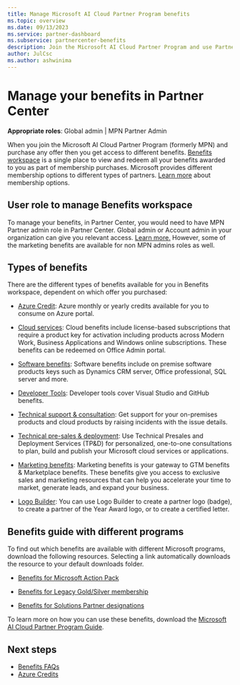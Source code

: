 ```yaml
---
title: Manage Microsoft AI Cloud Partner Program benefits
ms.topic: overview
ms.date: 09/13/2023
ms.service: partner-dashboard
ms.subservice: partnercenter-benefits
description: Join the Microsoft AI Cloud Partner Program and use Partner Center to manage membership benefits and offers that can help grow your business.
author: JulCsc
ms.author: ashwinima
---
```


# Manage your benefits in Partner Center

**Appropriate roles**: Global admin | MPN Partner Admin

When you join the Microsoft AI Cloud Partner Program (formerly MPN) and purchase any offer then you get access to different benefits. [Benefits workspace](https://partner.microsoft.com/dashboard/v2/benefits/marketing) is a single place to view and redeem all your benefits awarded to you as part of membership purchases. Microsoft provides different membership options to different types of partners. [Learn more](/partner-center/mpn-overview) about membership options.

## User role to manage Benefits workspace

To manage your benefits, in Partner Center, you would need to have MPN Partner admin role in Partner Center. Global admin or Account admin in your organization can give you relevant access. [Learn more.](/partner-center/permissions-overview) However, some of the marketing benefits are available for non MPN admins roles as well.

## Types of benefits

There are the different types of benefits available for you in Benefits workspace, dependent on which offer you purchased:

- [Azure Credit](/partner-center/mpn-benefits-azure-cloud): Azure monthly or yearly credits available for you to consume on Azure portal. 

- [Cloud services](/partner-center/cloud-services): Cloud benefits include license-based subscriptions that require a product key for activation including products across Modern Work, Business Applications and Windows online subscriptions. These benefits can be redeemed on Office Admin portal. 
- [Software benefits](/partner-center/mpn-benefits-software): Software benefits include on premise software products keys such as Dynamics CRM server, Office professional, SQL server and more. 
- [Developer Tools](/partner-center/mpn-benefits-visual-studio): Developer tools cover Visual Studio and GitHub benefits.
- [Technical support & consultation](/partner-center/mpn-benefits-technical-support): Get support for your on-premises products and cloud products by raising incidents with the issue details.

- [Technical pre-sales & deployment](/partner-center/technical-benefits): Use Technical Presales and Deployment Services (TP&D) for personalized, one-to-one consultations to plan, build and publish your Microsoft cloud services or applications.

- [Marketing benefits](/partner-center/mpn-learn-about-go-to-market-benefits): Marketing benefits is your gateway to GTM benefits & Marketplace benefits. These benefits give you access to exclusive sales and marketing resources that can help you accelerate your time to market, generate leads, and expand your business.
- [Logo Builder](/partner-center/mpn-logo-builder): You can use Logo Builder to create a partner logo (badge), to create a partner of the Year Award logo, or to create a certified letter.

## Benefits guide with different programs

To find out which benefits are available with different Microsoft programs, download the following resources. Selecting a link automatically downloads the resource to your default downloads folder.

- [Benefits for Microsoft Action Pack](https://assetsprod.microsoft.com/microsoft-action-pack-license-table.pdf)

- [Benefits for Legacy Gold/Silver membership](https://assetsprod.microsoft.com/mpn-maps-software-iur-competency-license-table.docx)

- [Benefits for Solutions Partner designations](https://aka.ms/solutionsPartner.benefits)

To learn more on how you can use these benefits, download the [Microsoft AI Cloud Partner Program Guide](https://assets.microsoft.com/MPN-MAPS-Product-Usage-Guide.pdf).

## Next steps

- [Benefits FAQs](/partner-center/benefits-faq-new)
- [Azure Credits](/partner-center/mpn-benefits-azure-cloud)



